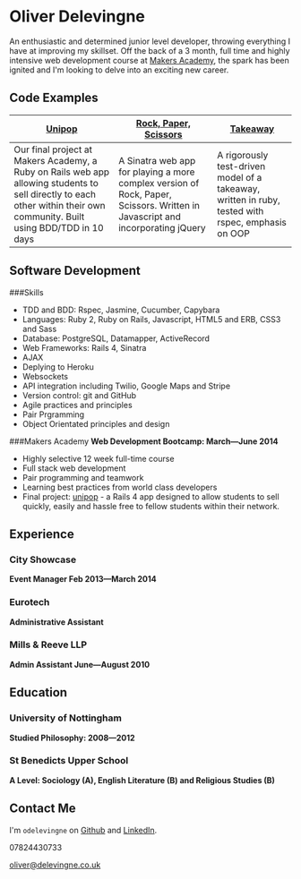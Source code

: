 Oliver Delevingne
=========

An enthusiastic and determined junior level developer, throwing everything I have at improving my skillset. Off the back of a 3 month, full time and highly intensive web development course at [Makers Academy](http://www.makersacademy.com/), the spark has been ignited and I'm looking to delve into an exciting new career.

Code Examples
-------------
| [Unipop](https://github.com/odelevingne/unipop) | [Rock, Paper, Scissors](https://github.com/odelevingne/rock_paper_scissors) | [Takeaway](https://github.com/odelevingne/takeaway)|
| ------------- | ------------ | ---------- |
| Our final project at Makers Academy, a Ruby on Rails web app allowing students to sell directly to each other within their own community. Built using BDD/TDD in 10 days | A Sinatra web app for playing a more complex version of Rock, Paper, Scissors. Written in Javascript and incorporating jQuery| A rigorously test-driven model of a takeaway, written in ruby, tested with rspec, emphasis on OOP |


Software Development
---------------------
###Skills
- TDD and BDD: Rspec, Jasmine, Cucumber, Capybara
- Languages: Ruby 2, Ruby on Rails, Javascript, HTML5 and ERB, CSS3 and Sass
- Database: PostgreSQL, Datamapper, ActiveRecord
- Web Frameworks: Rails 4, Sinatra
- AJAX
- Deplying to Heroku
- Websockets
- API integration including Twilio, Google Maps and Stripe 
- Version control: git and GitHub
- Agile practices and principles
- Pair Prgramming
- Object Orientated principles and design

###Makers Academy
**Web Development Bootcamp: March&mdash;June 2014**

  - Highly selective 12 week full-time course
  - Full stack web development
  - Pair programming and teamwork
  - Learning best practices from world class developers
  - Final project: [unipop](https://github.com/odelevingne/unipop) - a Rails 4 app designed to allow students to sell quickly, easily and hassle free to fellow students within their network. 

Experience
----------

### City Showcase
**Event Manager Feb 2013&mdash;March 2014**

### Eurotech
**Administrative Assistant**

### Mills & Reeve LLP
**Admin Assistant June&mdash;August 2010**

Education
---------
### University of Nottingham
**Studied Philosophy: 2008&mdash;2012**

### St Benedicts Upper School
**A Level: Sociology (A), English Literature (B) and Religious Studies (B)**

Contact Me
---------

I'm `odelevingne` on [Github](https://github.com/odelevingne) and [LinkedIn](https://www.linkedin.com/in/odelevingne).

07824430733

oliver@delevingne.co.uk


